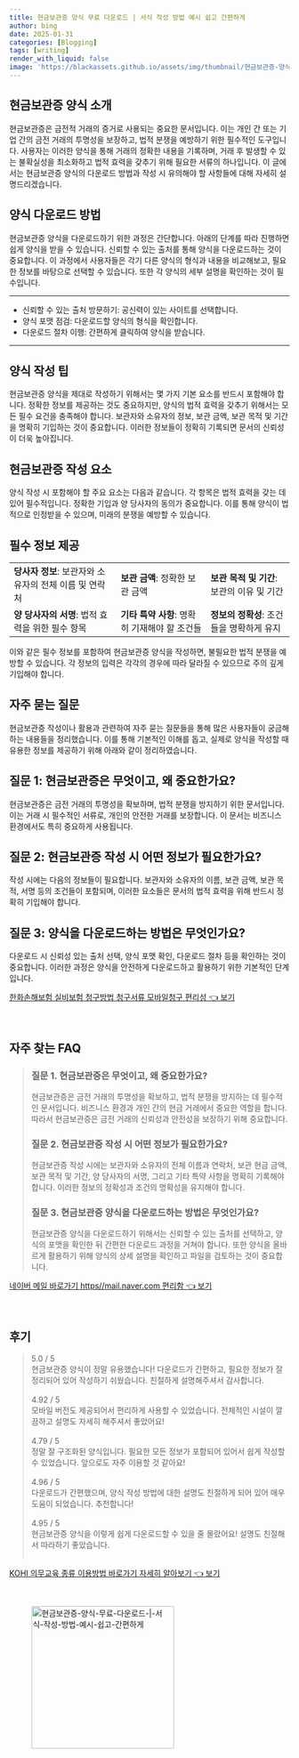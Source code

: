 ```yaml
---
title: 현금보관증 양식 무료 다운로드 | 서식 작성 방법 예시 쉽고 간편하게
author: bing
date: 2025-01-31
categories: [Blogging]
tags: [writing]
render_with_liquid: false
image: 'https://blackassets.github.io/assets/img/thumbnail/현금보관증-양식-무료-다운로드-|-서식-작성-방법-예시-쉽고-간편하게.webp'
---
```



<h2 id='현금보관증_양식_소개'>현금보관증 양식 소개</h2>

<p>현금보관증은 금전적 거래의 증거로 사용되는 중요한 문서입니다. 이는 개인 간 또는 기업 간의 금전 거래의 투명성을 보장하고, 법적 분쟁을 예방하기 위한 필수적인 도구입니다. 사용자는 이러한 양식을 통해 거래의 정확한 내용을 기록하며, 거래 후 발생할 수 있는 불확실성을 최소화하고 법적 효력을 갖추기 위해 필요한 서류의 하나입니다. 이 글에서는 현금보관증 양식의 다운로드 방법과 작성 시 유의해야 할 사항들에 대해 자세히 설명드리겠습니다.</p>

<h2 id='양식_다운로드_방법'>양식 다운로드 방법</h2>

<p>현금보관증 양식을 다운로드하기 위한 과정은 간단합니다. 아래의 단계를 따라 진행하면 쉽게 양식을 받을 수 있습니다. 신뢰할 수 있는 출처를 통해 양식을 다운로드하는 것이 중요합니다. 이 과정에서 사용자들은 각기 다른 양식의 형식과 내용을 비교해보고, 필요한 정보를 바탕으로 선택할 수 있습니다. 또한 각 양식의 세부 설명을 확인하는 것이 필수입니다.</p>

<hr />

<ul>
    <li>신뢰할 수 있는 출처 방문하기: 공신력이 있는 사이트를 선택합니다.</li>
    <li>양식 포맷 점검: 다운로드할 양식의 형식을 확인합니다.</li>
    <li>다운로드 절차 이행: 간편하게 클릭하여 양식을 받습니다.</li>
</ul>

<hr />

<h2 id='양식_작성_팁'>양식 작성 팁</h2>

<p>현금보관증 양식을 제대로 작성하기 위해서는 몇 가지 기본 요소를 반드시 포함해야 합니다. 정확한 정보를 제공하는 것도 중요하지만, 양식의 법적 효력을 갖추기 위해서는 모든 필수 요건을 충족해야 합니다. 보관자와 소유자의 정보, 보관 금액, 보관 목적 및 기간을 명확히 기입하는 것이 중요합니다. 이러한 정보들이 정확히 기록되면 문서의 신뢰성이 더욱 높아집니다.</p>

<h2 id='현금보관증_작성_요소'>현금보관증 작성 요소</h2>

<p>양식 작성 시 포함해야 할 주요 요소는 다음과 같습니다. 각 항목은 법적 효력을 갖는 데 있어 필수적입니다. 정확한 기입과 양 당사자의 동의가 중요합니다. 이를 통해 양식이 법적으로 인정받을 수 있으며, 미래의 분쟁을 예방할 수 있습니다.</p>

<h2 id='필수_정보_제공'>필수 정보 제공</h2>

<table>
    <tr>
        <td><b>당사자 정보</b>: 보관자와 소유자의 전체 이름 및 연락처</td>
        <td><b>보관 금액</b>: 정확한 보관 금액</td>
        <td><b>보관 목적 및 기간</b>: 보관의 이유 및 기간</td>
    </tr>
    <tr>
        <td><b>양 당사자의 서명</b>: 법적 효력을 위한 필수 항목</td>
        <td><b>기타 특약 사항</b>: 명확히 기재해야 할 조건들</td>
        <td><b>정보의 정확성</b>: 조건들을 명확하게 유지</td>
    </tr>
</table>

<p>이와 같은 필수 정보를 포함하여 현금보관증 양식을 작성하면, 불필요한 법적 분쟁을 예방할 수 있습니다. 각 정보의 입력은 각각의 경우에 따라 달라질 수 있으므로 주의 깊게 기입해야 합니다.</p>

<h2 id='자주_묻는_질문'>자주 묻는 질문</h2>

<p>현금보관증 작성이나 활용과 관련하여 자주 묻는 질문들을 통해 많은 사용자들이 궁금해 하는 내용들을 정리했습니다. 이를 통해 기본적인 이해를 돕고, 실제로 양식을 작성할 때 유용한 정보를 제공하기 위해 아래와 같이 정리하였습니다.</p>

<h2 id='질문_1'>질문 1: 현금보관증은 무엇이고, 왜 중요한가요?</h2>

<p>현금보관증은 금전 거래의 투명성을 확보하며, 법적 분쟁을 방지하기 위한 문서입니다. 이는 거래 시 필수적인 서류로, 개인의 안전한 거래를 보장합니다. 이 문서는 비즈니스 환경에서도 특히 중요하게 사용됩니다.</p>

<h2 id='질문_2'>질문 2: 현금보관증 작성 시 어떤 정보가 필요한가요?</h2>

<p>작성 시에는 다음의 정보들이 필요합니다. 보관자와 소유자의 이름, 보관 금액, 보관 목적, 서명 등의 조건들이 포함되며, 이러한 요소들은 문서의 법적 효력을 위해 반드시 정확히 기입해야 합니다.</p>

<h2 id='질문_3'>질문 3: 양식을 다운로드하는 방법은 무엇인가요?</h2>

<p>다운로드 시 신뢰성 있는 출처 선택, 양식 포맷 확인, 다운로드 절차 등을 확인하는 것이 중요합니다. 이러한 과정은 양식을 안전하게 다운로드하고 활용하기 위한 기본적인 단계입니다.</p>


<p><a class="click-button" title="한화손해보험 실비보험 청구방법 청구서류 모바일청구 편리성" href="https://blackassets.github.io/posts/%ED%95%9C%ED%99%94%EC%86%90%ED%95%B4%EB%B3%B4%ED%97%98-%EC%8B%A4%EB%B9%84%EB%B3%B4%ED%97%98-%EC%B2%AD%EA%B5%AC%EB%B0%A9%EB%B2%95-%EC%B2%AD%EA%B5%AC%EC%84%9C%EB%A5%98-%EB%AA%A8%EB%B0%94%EC%9D%BC%EC%B2%AD%EA%B5%AC-%ED%8E%B8%EB%A6%AC%EC%84%B1/" rel="dofollow">한화손해보험 실비보험 청구방법 청구서류 모바일청구 편리성 👈 보기</a></p><br>
<h2 id='자주_찾는_FAQ'>자주 찾는 FAQ</h2>
<div itemscope="" itemtype="https://schema.org/FAQPage"> 
<blockquote> 
<div itemscope="" itemprop="mainEntity" itemtype="https://schema.org/Question"> 
<h3 itemprop="name">질문 1. 현금보관증은 무엇이고, 왜 중요한가요?</h3> 
<div itemscope="" itemprop="acceptedAnswer" itemtype="https://schema.org/Answer"> 
<span itemprop="text"> 
<p>현금보관증은 금전 거래의 투명성을 확보하고, 법적 분쟁을 방지하는 데 필수적인 문서입니다. 비즈니스 환경과 개인 간의 현금 거래에서 중요한 역할을 합니다. 따라서 현금보관증은 금전 거래의 신뢰성과 안전성을 보장하기 위해 중요합니다.</p> 
</span> 
</div> 
</div> 
<div itemscope="" itemprop="mainEntity" itemtype="https://schema.org/Question"> 
<h3 itemprop="name">질문 2. 현금보관증 작성 시 어떤 정보가 필요한가요?</h3> 
<div itemscope="" itemprop="acceptedAnswer" itemtype="https://schema.org/Answer"> 
<span itemprop="text"> 
<p>현금보관증 작성 시에는 보관자와 소유자의 전체 이름과 연락처, 보관 현금 금액, 보관 목적 및 기간, 양 당사자의 서명, 그리고 기타 특약 사항을 명확히 기록해야 합니다. 이러한 정보의 정확성과 조건의 명확성을 유지해야 합니다.</p> 
</span> 
</div> 
</div> 
<div itemscope="" itemprop="mainEntity" itemtype="https://schema.org/Question"> 
<h3 itemprop="name">질문 3. 현금보관증 양식을 다운로드하는 방법은 무엇인가요?</h3> 
<div itemscope="" itemprop="acceptedAnswer" itemtype="https://schema.org/Answer"> 
<span itemprop="text"> 
<p>현금보관증 양식을 다운로드하기 위해서는 신뢰할 수 있는 출처를 선택하고, 양식의 포맷을 확인한 뒤 간편한 다운로드 과정을 거쳐야 합니다. 또한 양식을 올바르게 활용하기 위해 양식의 상세 설명을 확인하고 파일을 검토하는 것이 중요합니다.</p> 
</span> 
</div> 
</div> 
</blockquote> 
</div>
<p><a class="click-button" title="네이버 메일 바로가기 https//mail.naver.com 편리함" href="https://blackassets.github.io/posts/%EB%84%A4%EC%9D%B4%EB%B2%84-%EB%A9%94%EC%9D%BC-%EB%B0%94%EB%A1%9C%EA%B0%80%EA%B8%B0-httpsmail.naver.com-%ED%8E%B8%EB%A6%AC%ED%95%A8/" rel="dofollow">네이버 메일 바로가기 https//mail.naver.com 편리함 👈 보기</a></p><br>
<h2 id='후기'>후기</h2>
<div itemscope itemtype="https://schema.org/Product">
  <blockquote>
  <div itemprop="review" itemscope itemtype="https://schema.org/Review">
      <div itemprop="reviewRating" itemscope itemtype="https://schema.org/Rating"> <span itemprop="ratingValue">5.0</span> / <span itemprop="bestRating">5</span> </div>
      <span itemprop="reviewBody">현금보관증 양식이 정말 유용했습니다! 다운로드가 간편하고, 필요한 정보가 잘 정리되어 있어 작성하기 쉬웠습니다. 친절하게 설명해주셔서 감사합니다.</span>
  </div>
  <br>
  <div itemprop="review" itemscope itemtype="https://schema.org/Review">
      <div itemprop="reviewRating" itemscope itemtype="https://schema.org/Rating"> <span itemprop="ratingValue">4.92</span> / <span itemprop="bestRating">5</span> </div>
      <span itemprop="reviewBody">모바일 버전도 제공되어서 편리하게 사용할 수 있었습니다. 전체적인 시설이 깔끔하고 설명도 자세히 해주셔서 좋았어요!</span>
  </div>
  <br>
  <div itemprop="review" itemscope itemtype="https://schema.org/Review">
      <div itemprop="reviewRating" itemscope itemtype="https://schema.org/Rating"> <span itemprop="ratingValue">4.79</span> / <span itemprop="bestRating">5</span> </div>
      <span itemprop="reviewBody">정말 잘 구조화된 양식입니다. 필요한 모든 정보가 포함되어 있어서 쉽게 작성할 수 있었습니다. 앞으로도 자주 이용할 것 같아요!</span>
  </div>
  <br>
  <div itemprop="review" itemscope itemtype="https://schema.org/Review">
      <div itemprop="reviewRating" itemscope itemtype="https://schema.org/Rating"> <span itemprop="ratingValue">4.96</span> / <span itemprop="bestRating">5</span> </div>
      <span itemprop="reviewBody">다운로드가 간편했으며, 양식 작성 방법에 대한 설명도 친절하게 되어 있어 매우 도움이 되었습니다. 추천합니다!</span>
  </div>
  <br>
  <div itemprop="review" itemscope itemtype="https://schema.org/Review">
      <div itemprop="reviewRating" itemscope itemtype="https://schema.org/Rating"> <span itemprop="ratingValue">4.95</span> / <span itemprop="bestRating">5</span> </div>
      <span itemprop="reviewBody">현금보관증 양식을 이렇게 쉽게 다운로드할 수 있을 줄 몰랐어요! 설명도 친절해서 따라하기 좋았습니다.</span>
  </div>
  <br>
  </blockquote>
</div>
<p><a class="click-button" title="KOHI 의무교육 종류 이용방법 바로가기 자세히 알아보기" href="https://blackassets.github.io/posts/KOHI-%EC%9D%98%EB%AC%B4%EA%B5%90%EC%9C%A1-%EC%A2%85%EB%A5%98-%EC%9D%B4%EC%9A%A9%EB%B0%A9%EB%B2%95-%EB%B0%94%EB%A1%9C%EA%B0%80%EA%B8%B0-%EC%9E%90%EC%84%B8%ED%9E%88-%EC%95%8C%EC%95%84%EB%B3%B4%EA%B8%B0/" rel="dofollow">KOHI 의무교육 종류 이용방법 바로가기 자세히 알아보기 👈 보기</a></p><br>
<figure class="image"><img src="https://blackassets.github.io/assets/img/thumbnail/현금보관증-양식-무료-다운로드-|-서식-작성-방법-예시-쉽고-간편하게.webp" alt="현금보관증-양식-무료-다운로드-|-서식-작성-방법-예시-쉽고-간편하게" width="256" height="256"></figure>